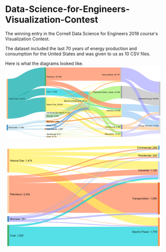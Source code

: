 # Data-Science-for-Engineers-Visualization-Contest
The winning entry in the Cornell Data Science for Engineers 2018 course's Visualization Contest.

The dataset included the last 70 years of energy production and consumption for the United States and was given to us as 10 CSV files.

Here is what the diagrams looked like. 
![US Energy Flows](https://github.com/mueedurrehman/Data-Science-for-Engineers-Visualization-Contest/blob/master/US%20Energy%20Flows.png)

![US Energy Flows](https://github.com/mueedurrehman/Data-Science-for-Engineers-Visualization-Contest/blob/master/CO2%20Emissions.png)
